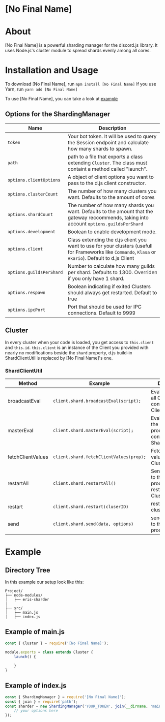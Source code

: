# [No Final Name]

# About

[No Final Name] is a powerful sharding manager for the discord.js library. It uses Node.js's cluster module to spread shards evenly among all cores.

# Installation and Usage
To download [No Final Name], run `npm install [No Final Name]`
If you use Yarn, run `yarn add [No Final Name]`

To use [No Final Name], you can take a look at [example](https://github.com/Dev-Yukine/Custom-Sharder#example)

## Options for the ShardingManager
| Name                     | Description                                                                                                                                             |
|--------------------------|---------------------------------------------------------------------------------------------------------------------------------------------------------|
| `token`                  | Your bot token. It will be used to query the Session endpoint and calculate how many shards to spawn.                                                   |
| `path`                   | path to a file that exports a class extending `Cluster`. The class must containt a method called "launch".                                              |
| `options.clientOptions`  | A object of client options you want to pass to the d.js client constructor.                                                                             |
| `options.clusterCount`   | The number of how many clusters you want. Defaults to the amount of cores                                                                               |
| `options.shardCount`     | The number of how many shards you want. Defaults to the amount that the gateway reccommends, taking into account `options.guildsPerShard`               |
| `options.development`    | Boolean to enable development mode.                                                                                                                     |
| `options.client`         | Class extending the d.js client you want to use for your clusters (usefull for Frameworks like `Commando`, `Klasa` or `Akario`). Default to d.js Client |
| `options.guildsPerShard` | Number to calculate how many guilds per shard. Defaults to 1300. Overriden if you only have 1 shard.                                                    |
| `options.respawn`        | Boolean indicating if exited Clusters should always get restarted. Default to true                                                                      |
| `options.ipcPort`        | Port that should be used for IPC connections. Default to 9999                                                                                           |

## Cluster

In every cluster when your code is loaded, you get access to `this.client` and `this.id`. `this.client` is an instance of the Client you provided with nearly no modifications beside the `shard` property, d.js build-in ShardClientUtil is replaced by [No Final Name]'s one.

### ShardClientUtil

| Method            | Example                                 | Description                                                           | Returns        |
|-------------------|-----------------------------------------|-----------------------------------------------------------------------|----------------|
| broadcastEval     | `client.shard.broadcastEval(script);`   | Eval's a script on all Clusters in context of the Client              | Promise<any[]>  |
| masterEval        | `client.shard.masterEval(script);`      | Eval a script on the master process in context of the ShardingManager | Promise<any>   |
| fetchClientValues | `client.shard.fetchClientValues(prop);` | Fetch a Client value on all Clusters                                  | Promise<any[]> |
| restartAll        | `client.shard.restartAll()`             | Sends a message to the master process to kill & restart all Clusters  | Promise<void>  |
| restart           | `client.shard.restart(cluserID)`        | restart a specific cluster by id                                      | Promise<void>  |
| send              | `client.shard.send(data, options)`      | send a message to the master process                                  | Promise<void>  |

# Example

## Directory Tree

In this example our setup look like this:

```
Project/
├── node-modules/
│   ├── eris-sharder
|
├── src/
│   ├── main.js
|   ├── index.js
```

## Example of main.js
```javascript
const { Cluster } = require('[No Final Name]');

module.exports = class extends Cluster {
	launch() {
		
	}
}
```

## Example of index.js
```javascript
const { ShardingManager } = require('[No Final Name]');
const { join } = require('path');
const sharder = new ShardingManager('YOUR_TOKEN', join(__dirname, 'main'), {
	// your options here
});
```